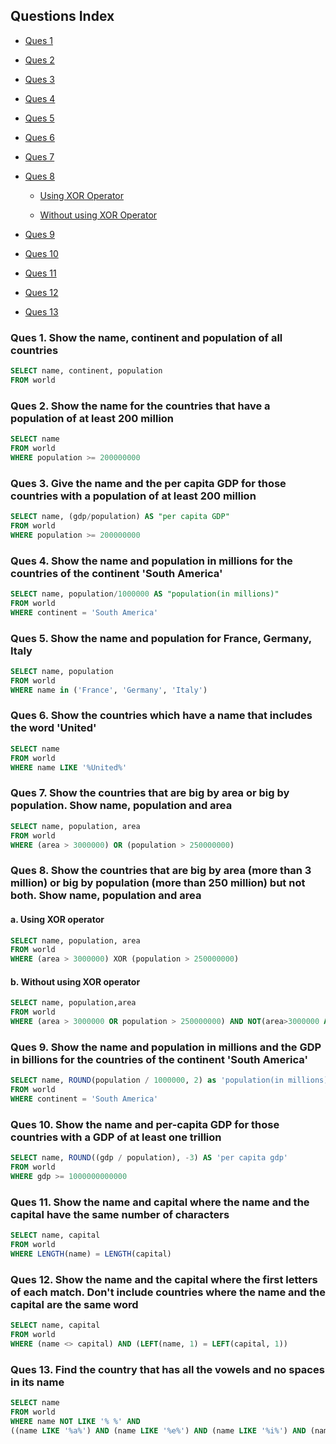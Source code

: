 ## Questions Index

* [Ques 1](#ques-1-show-the-name-continent-and-population-of-all-countries)

* [Ques 2](#ques-2-show-the-name-for-the-countries-that-have-a-population-of-at-least-200-million)

* [Ques 3](#ques-3-give-the-name-and-the-per-capita-gdp-for-those-countries-with-a-population-of-at-least-200-million)

* [Ques 4](#ques-4-show-the-name-and-population-in-millions-for-the-countries-of-the-continent-south-america)

* [Ques 5](#ques-5-show-the-name-and-population-for-france-germany-italy)

* [Ques 6](#ques-6-show-the-countries-which-have-a-name-that-includes-the-word-united)

* [Ques 7](#ques-7-show-the-countries-that-are-big-by-area-or-big-by-population-show-name-population-and-area)

* [Ques 8]('ques-8-show-the-countries-that-are-big-by-area-more-than-3-million-or-big-by-population-more-than-250-million-but-not-both-show-name-population-and-area')

  * [Using XOR Operator](#a-using-xor-operator)
    
  * [Without using XOR Operator](#b-without-using-xor-operator)

* [Ques 9](#ques-9-show-the-name-and-population-in-millions-and-the-gdp-in-billions-for-the-countries-of-the-continent-south-america)

* [Ques 10](#ques-10-show-the-name-and-per-capita-gdp-for-those-countries-with-a-gdp-of-at-least-one-trillion)

* [Ques 11](#ques-11-show-the-name-and-capital-where-the-name-and-the-capital-have-the-same-number-of-characters)

* [Ques 12](#ques-12-show-the-name-and-the-capital-where-the-first-letters-of-each-match-dont-include-countries-where-the-name-and-the-capital-are-the-same-word)

* [Ques 13](#ques-13-find-the-country-that-has-all-the-vowels-and-no-spaces-in-its-name)


### Ques 1. Show the name, continent and population of all countries

```sql
SELECT name, continent, population
FROM world
```

### Ques 2. Show the name for the countries that have a population of at least 200 million

```sql
SELECT name
FROM world
WHERE population >= 200000000
```

### Ques 3. Give the name and the per capita GDP for those countries with a population of at least 200 million

```sql
SELECT name, (gdp/population) AS "per capita GDP"
FROM world
WHERE population >= 200000000
```

### Ques 4. Show the name and population in millions for the countries of the continent 'South America'

```sql
SELECT name, population/1000000 AS "population(in millions)"
FROM world
WHERE continent = 'South America'
```

### Ques 5. Show the name and population for France, Germany, Italy

```sql
SELECT name, population
FROM world
WHERE name in ('France', 'Germany', 'Italy')
```

### Ques 6. Show the countries which have a name that includes the word 'United'

```sql
SELECT name
FROM world
WHERE name LIKE '%United%'
```

### Ques 7. Show the countries that are big by area or big by population. Show name, population and area

```sql
SELECT name, population, area
FROM world
WHERE (area > 3000000) OR (population > 250000000)
```

### Ques 8. Show the countries that are big by area (more than 3 million) or big by population (more than 250 million) but not both. Show name, population and area

#### a. Using XOR operator

```sql
SELECT name, population, area
FROM world
WHERE (area > 3000000) XOR (population > 250000000)
```

#### b. Without using XOR operator

```sql
SELECT name, population,area
FROM world
WHERE (area > 3000000 OR population > 250000000) AND NOT(area>3000000 AND population > 250000000)
```

### Ques 9. Show the name and population in millions and the GDP in billions for the countries of the continent 'South America'

```sql
SELECT name, ROUND(population / 1000000, 2) as 'population(in millions)', ROUND(gdp / 1000000000, 2) as 'gdp(in billions)'
FROM world
WHERE continent = 'South America'
```

### Ques 10. Show the name and per-capita GDP for those countries with a GDP of at least one trillion

```sql
SELECT name, ROUND((gdp / population), -3) AS 'per capita gdp'
FROM world
WHERE gdp >= 1000000000000
```

### Ques 11. Show the name and capital where the name and the capital have the same number of characters

```sql
SELECT name, capital
FROM world
WHERE LENGTH(name) = LENGTH(capital)
```

### Ques 12. Show the name and the capital where the first letters of each match. Don't include countries where the name and the capital are the same word

```sql
SELECT name, capital
FROM world
WHERE (name <> capital) AND (LEFT(name, 1) = LEFT(capital, 1))
```

### Ques 13. Find the country that has all the vowels and no spaces in its name

```sql
SELECT name
FROM world
WHERE name NOT LIKE '% %' AND
((name LIKE '%a%') AND (name LIKE '%e%') AND (name LIKE '%i%') AND (name LIKE '%o%') AND (name LIKE '%u%'))
```

